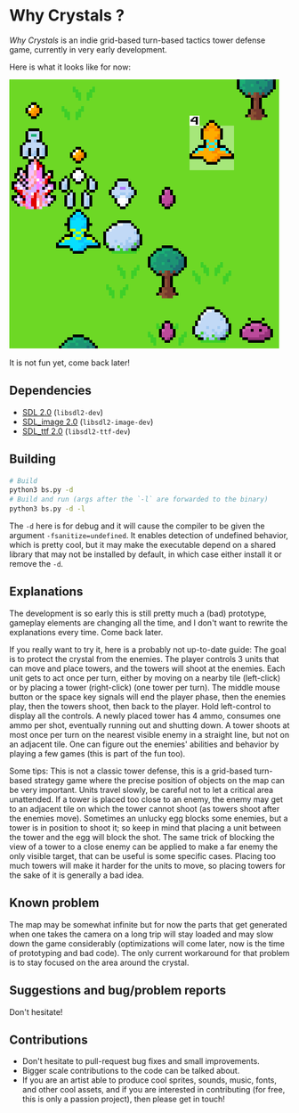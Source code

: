 
# Why Crystals ?

*Why Crystals* is an indie grid-based turn-based tactics tower defense game, currently in very early development.

Here is what it looks like for now:

<img src="pics/screen_indev_02.png" width="485px" height="483px" />

It is not fun yet, come back later!

## Dependencies

- [SDL 2.0](https://wiki.libsdl.org/) (`libsdl2-dev`)
- [SDL_image 2.0](https://github.com/libsdl-org/SDL_image) (`libsdl2-image-dev`)
- [SDL_ttf 2.0](https://github.com/libsdl-org/SDL_ttf) (`libsdl2-ttf-dev`)

## Building

```sh
# Build
python3 bs.py -d
# Build and run (args after the `-l` are forwarded to the binary)
python3 bs.py -d -l
```

The `-d` here is for debug and it will cause the compiler to be given the argument `-fsanitize=undefined`. It enables detection of undefined behavior, which is pretty cool, but it may make the executable depend on a shared library that may not be installed by default, in which case either install it or remove the `-d`.

## Explanations

The development is so early this is still pretty much a (bad) prototype, gameplay elements are changing all the time, and I don't want to rewrite the explanations every time. Come back later.

If you really want to try it, here is a probably not up-to-date guide: The goal is to protect the crystal from the enemies. The player controls 3 units that can move and place towers, and the towers will shoot at the enemies. Each unit gets to act once per turn, either by moving on a nearby tile (left-click) or by placing a tower (right-click) (one tower per turn). The middle mouse button or the space key signals will end the player phase, then the enemies play, then the towers shoot, then back to the player. Hold left-control to display all the controls. A newly placed tower has 4 ammo, consumes one ammo per shot, eventually running out and shutting down. A tower shoots at most once per turn on the nearest visible enemy in a straight line, but not on an adjacent tile. One can figure out the enemies' abilities and behavior by playing a few games (this is part of the fun too).

Some tips: This is not a classic tower defense, this is a grid-based turn-based strategy game where the precise position of objects on the map can be very important. Units travel slowly, be careful not to let a critical area unattended. If a tower is placed too close to an enemy, the enemy may get to an adjacent tile on which the tower cannot shoot (as towers shoot after the enemies move). Sometimes an unlucky egg blocks some enemies, but a tower is in position to shoot it; so keep in mind that placing a unit between the tower and the egg will block the shot. The same trick of blocking the view of a tower to a close enemy can be applied to make a far enemy the only visible target, that can be useful is some specific cases. Placing too much towers will make it harder for the units to move, so placing towers for the sake of it is generally a bad idea.

## Known problem

The map may be somewhat infinite but for now the parts that get generated when one takes the camera on a long trip will stay loaded and may slow down the game considerably (optimizations will come later, now is the time of prototyping and bad code). The only current workaround for that problem is to stay focused on the area around the crystal.

## Suggestions and bug/problem reports

Don't hesitate!

## Contributions

- Don't hesitate to pull-request bug fixes and small improvements.
- Bigger scale contributions to the code can be talked about.
- If you are an artist able to produce cool sprites, sounds, music, fonts, and other cool assets, and if you are interested in contributing (for free, this is only a passion project), then please get in touch!
